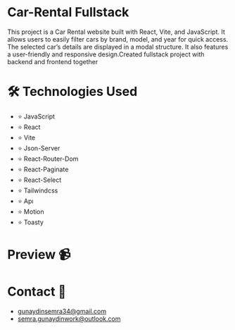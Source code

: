 # Car-Rental Fullstack
This project is a Car Rental website built with React, Vite, and JavaScript.
It allows users to easily filter cars by brand, model, and year for quick access.
The selected car’s details are displayed in a modal structure.
It also features a user-friendly and responsive design.Created fullstack project with backend and frontend together

# 🛠️ Technologies Used
- ⭐ JavaScript
- ⭐ React
- ⭐ Vite
- ⭐ Json-Server
- ⭐ React-Router-Dom
- ⭐ React-Paginate
- ⭐ React-Select
- ⭐ Tailwindcss
- ⭐ Apı
- ⭐ Motion
- ⭐ Toasty

# Preview 📹

# Contact 📧
- gunaydinsemra34@gmail.com
- semra.gunaydinwork@outlook.com
